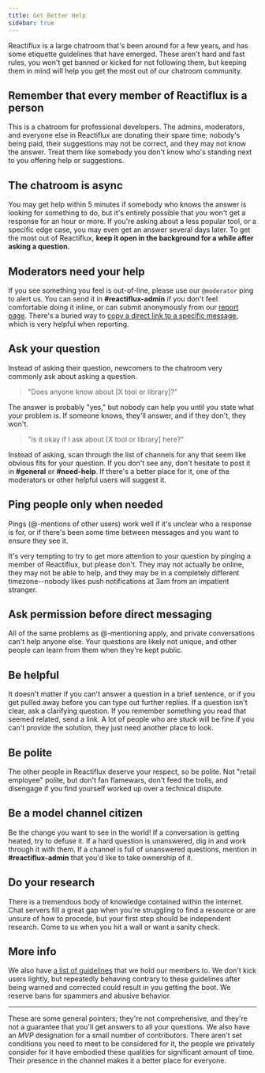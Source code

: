 ```yaml
---
title: Get Better Help
sidebar: true
---
```


Reactiflux is a large chatroom that's been around for a few years, and has some etiquette guidelines that have emerged. These aren't hard and fast rules, you won't get banned or kicked for not following them, but keeping them in mind will help you get the most out of our chatroom community.

## Remember that every member of Reactiflux is a person

This is a chatroom for professional developers. The admins, moderators, and everyone else in Reactiflux are donating their spare time; nobody's being paid, their suggestions may not be correct, and they may not know the answer. Treat them like somebody you don't know who's standing next to you offering help or suggestions.

## The chatroom is async

You may get help within 5 minutes if somebody who knows the answer is looking for something to do, but it's entirely possible that you won't get a response for an hour or more. If you're asking about a less popular tool, or a specific edge case, you may even get an answer several days later. To get the most out of Reactiflux, **keep it open in the background for a while after asking a question.**

## Moderators need your help

If you see something you feel is out-of-line, please use our `@moderator` ping to alert us. You can send it in **#reactiflux-admin** if you don't feel comfortable doing it inline, or can submit anonymously from our [report page](/contact). There's a buried way to [copy a direct link to a specific message](https://support.discordapp.com/hc/en-us/articles/206346498-Where-can-I-find-my-User-Server-Message-ID-), which is very helpful when reporting. 

## Ask your question

Instead of asking their question, newcomers to the chatroom very commonly ask about asking a question.

> "Does anyone know about [X tool or library]?"

The answer is probably "yes," but nobody can help you until you state what your problem is. If someone knows, they'll answer, and if they don't, they won't.

> "Is it okay if I ask about [X tool or library] here?"

Instead of asking, scan through the list of channels for any that seem like obvious fits for your question. If you don't see any, don't hesitate to post it in **#general** or **#need-help**. If there's a better place for it, one of the moderators or other helpful users will suggest it.

## Ping people only when needed

Pings (@-mentions of other users) work well if it's unclear who a response is for, or if there's been some time between messages and you want to ensure they see it.

It's very tempting to try to get more attention to your question by pinging a member of Reactiflux, but please don't. They may not actually be online, they may not be able to help, and they may be in a completely different timezone--nobody likes push notifications at 3am from an impatient stranger.

## Ask permission before direct messaging

All of the same problems as @-mentioning apply, and private conversations can't help anyone else. Your questions are likely not unique, and other people can learn from them when they're kept public.

## Be helpful

It doesn't matter if you can't answer a question in a brief sentence, or if you get pulled away before you can type out further replies. If a question isn't clear, ask a clarifying question. If you remember something you read that seemed related, send a link. A lot of people who are stuck will be fine if you can't provide the solution, they just need another place to look.

## Be polite

The other people in Reactiflux deserve your respect, so be polite. Not "retail employee" polite, but don't fan flamewars, don't feed the trolls, and disengage if you find yourself worked up over a technical dispute.

## Be a model channel citizen

Be the change you want to see in the world! If a conversation is getting heated, try to defuse it. If a hard question is unanswered, dig in and work through it with them. If a channel is full of unanswered questions, mention in **#reactiflux-admin** that you'd like to take ownership of it.

## Do your research

There is a tremendous body of knowledge contained within the internet. Chat servers fill a great gap when you're struggling to find a resource or are unsure of how to procede, but your first step should be independent research. Come to us when you hit a wall or want a sanity check.

## More info

We also have [a list of guidelines](/guidelines/) that we hold our members to. We don't kick users lightly, but repeatedly behaving contrary to these guidelines after being warned and corrected could result in you getting the boot. We reserve bans for spammers and abusive behavior.

---

These are some general pointers; they're not comprehensive, and they're not a guarantee that you'll get answers to all your questions. We also have an _MVP_ designation for a small number of contributors. There aren't set conditions you need to meet to be considered for it, the people we privately consider for it have embodied these qualities for significant amount of time. Their presence in the channel makes it a better place for everyone.
